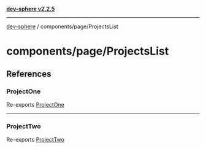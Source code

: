 [**dev-sphere v2.2.5**](../../../README.md)

***

[dev-sphere](../../../modules.md) / components/page/ProjectsList

# components/page/ProjectsList

## References

### ProjectOne

Re-exports [ProjectOne](ProjectOne/functions/ProjectOne.md)

***

### ProjectTwo

Re-exports [ProjectTwo](ProjectTwo/functions/ProjectTwo.md)
